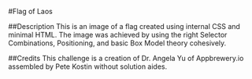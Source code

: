 #Flag of Laos 


##Description
This is an image of a flag created using internal CSS and minimal HTML. The image was achieved by using the right Selector Combinations, Positioning, and basic Box Model theory cohesively.

##Credits
This challenge is a creation of Dr. Angela Yu of Appbrewery.io assembled by Pete Kostin without solution aides.

